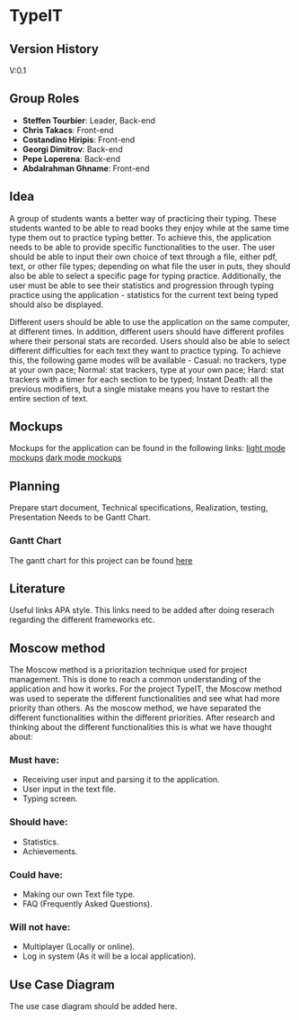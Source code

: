 # TypeIT

## Version History
V:0.1
## Group Roles
- **Steffen Tourbier**: Leader, Back-end
- **Chris Takacs**: Front-end
- **Costandino Hiripis**: Front-end
- **Georgi Dimitrov**: Back-end
- **Pepe Loperena**: Back-end
- **Abdalrahman Ghname**: Front-end
## Idea
A group of students wants a better way of practicing their typing. These students wanted to be able to read books they enjoy
while at the same time type them out to practice typing better. To achieve this, the application needs to be able to provide
specific functionalities to the user. The user should be able to input their own choice of text through a file, either pdf, text,
or other file types; depending on what file the user in puts, they should also be able to select a specific page for typing practice.
Additionally, the user must be able to see their statistics and progression through typing practice using the application - statistics
for the current text being typed should also be displayed.

Different users should be able to use the application on the same computer, at different times. In addition, different users 
should have different profiles where their personal stats are recorded. Users should also be able to select different difficulties for
each text they want to practice typing. To achieve this, the following game modes will be available - Casual: no trackers, type at your
own pace; Normal: stat trackers, type at your own pace; Hard: stat trackers with a timer for each section to be typed; Instant Death: 
all the previous modifiers, but a single mistake means you have to restart the entire section of text.

## Mockups
Mockups for the application can be found in the following links:
[light mode mockups](documents/images/mockups_light)
[dark mode mockups](documents/images/mockups_dark)
## Planning
Prepare start document, Technical specifications, Realization, testing, Presentation
Needs to be Gantt Chart.

### Gantt Chart
The gantt chart for this project can be found [here](documents/gantt.pdf)

## Literature
Useful links APA style.
This links need to be added after doing reserach regarding the different frameworks etc. 
## Moscow method
The Moscow method is a prioritazion technique used for project management. This is done to reach a common understanding of the 
application and how it works. For the project TypeIT, the Moscow method was used to seperate the different functionalities and see 
what had more priority than others. As the moscow method, we have separated the different functionalities within the different 
priorities. After research and thinking about the different functionalities this is what we have thought about: 

### Must have:
- Receiving user input and parsing it to the application.
- User input in the text file.
- Typing screen.

### Should have: 
- Statistics.
- Achievements.

### Could have: 
- Making our own Text file type.
- FAQ (Frequently Asked Questions).

### Will not have: 
- Multiplayer (Locally or online).
- Log in system (As it will be a local application).
## Use Case Diagram
The use case diagram should be added here. 